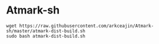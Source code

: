 # Atmark-sh

```
wget https://raw.githubusercontent.com/arkceajin/Atmark-sh/master/atmark-dist-build.sh
sudo bash atmark-dist-build.sh
```
